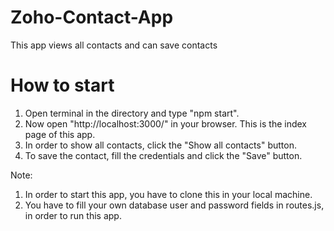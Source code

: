 # Zoho-Contact-App

This app views all contacts and can save contacts


# How to start

1. Open terminal in the directory and type "npm start".
2. Now open "http://localhost:3000/" in your browser. This is the index page of this app.
3. In order to show all contacts, click the "Show all contacts" button.
4. To save the contact, fill the credentials and click the "Save" button.

Note:
1. In order to start this app, you have to clone this in your local machine.
2. You have to fill your own database user and password fields in routes.js, in order to run this app.

